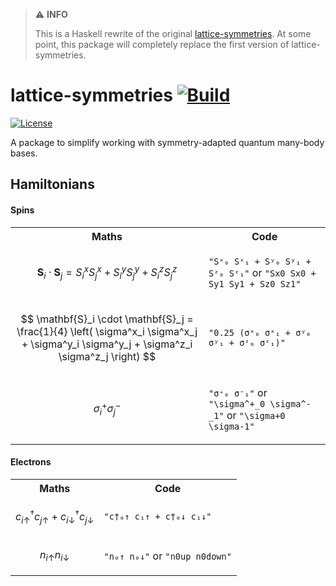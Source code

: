> ⚠️ **INFO**
>
> This is a Haskell rewrite of the original
> [lattice-symmetries](https://github.com/twesterhout/lattice-symmetries). At
> some point, this package will completely replace the first version of
> lattice-symmetries.

# lattice-symmetries [![Build](https://github.com/twesterhout/lattice-symmetries-haskell/actions/workflows/ci.yml/badge.svg)](https://github.com/twesterhout/lattice-symmetries-haskell/actions/workflows/ci.yml)
[![License](https://img.shields.io/badge/License-BSD%203--Clause-blue.svg)](https://opensource.org/licenses/BSD-3-Clause)

A package to simplify working with symmetry-adapted quantum many-body bases.


## Hamiltonians

#### Spins

<table>
<tr><th>Maths</th><th>Code</th></tr>
<tr>
<td>

$$
\mathbf{S}_i \cdot \mathbf{S}_j = S^x_i S^x_j + S^y_i S^y_j + S^z_i S^z_j
$$

</td>
<td>

`"Sˣ₀ Sˣ₁ + Sʸ₀ Sʸ₁ + Sᶻ₀ Sᶻ₁"`
or
`"Sx0 Sx0 + Sy1 Sy1 + Sz0 Sz1"`

</td>
</tr>
<tr>
<td>

$$
\mathbf{S}_i \cdot \mathbf{S}_j = \frac{1}{4} \left( \sigma^x_i \sigma^x_j + \sigma^y_i \sigma^y_j + \sigma^z_i \sigma^z_j \right)
$$

</td>
<td>

`"0.25 (σˣ₀ σˣ₁ + σʸ₀ σʸ₁ + σᶻ₀ σᶻ₁)"`

</td>
</tr>
<tr>
<td>

$$
\sigma^{+}_i \sigma^{-}_j
$$

</td>
<td>

`"σ⁺₀ σ⁻₁"` or
`"\sigma^+_0 \sigma^-_1"` or
`"\sigma+0 \sigma-1"`

</td>
</tr>
</table>

#### Electrons

<table>
<tr><th>Maths</th><th>Code</th></tr>
<tr><td>

$$
c^\dagger_{i\uparrow}c_{j\uparrow} + c^\dagger_{i\downarrow}c_{j\downarrow}
$$

</td><td>

`"c†₀↑ c₁↑ + c†₀↓ c₁↓"`

</td></tr>
<tr><td>

$$
n_{i\uparrow} n_{i\downarrow}
$$

</td><td>

`"n₀↑ n₀↓"` or
`"n0up n0down"`

</td></tr>
</table>
